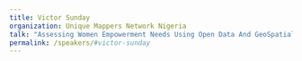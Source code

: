 ```yaml
---
title: Victor Sunday
organization: Unique Mappers Network Nigeria
talk: "Assessing Women Empowerment Needs Using Open Data And GeoSpatial Skills: Implications for SDGs in Nigeria"
permalink: /speakers/#victor-sunday
---
```

